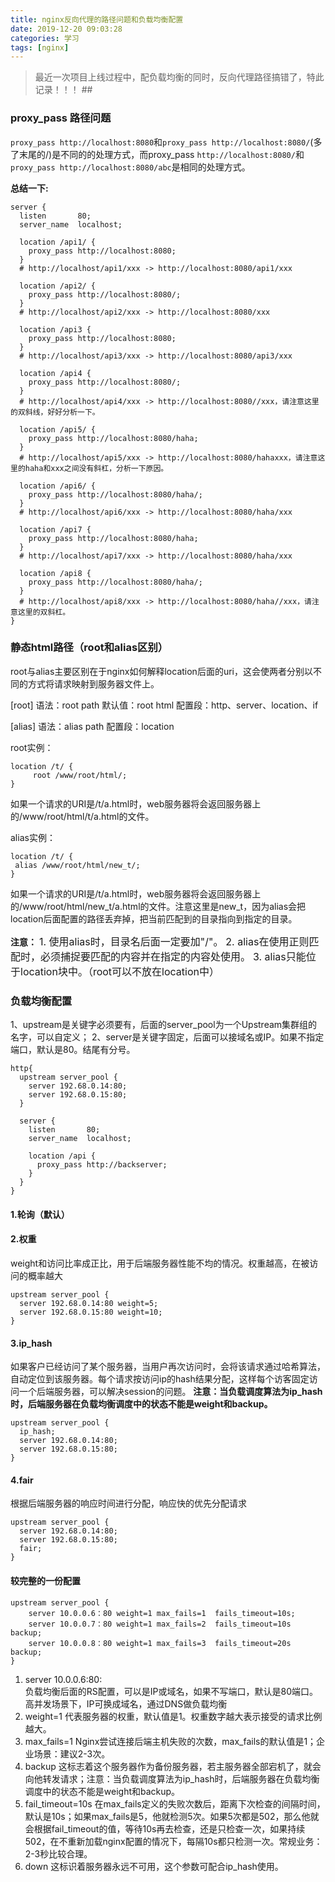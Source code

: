 ```yaml
---
title: nginx反向代理的路径问题和负载均衡配置
date: 2019-12-20 09:03:28
categories: 学习
tags: [nginx]
---
```

> 最近一次项目上线过程中，配负载均衡的同时，反向代理路径搞错了，特此记录！！！ ##

### proxy_pass 路径问题
`proxy_pass http://localhost:8080`和`proxy_pass http://localhost:8080/`(多了末尾的/)是不同的的处理方式，而proxy_pass `http://localhost:8080/`和`proxy_pass http://localhost:8080/abc`是相同的处理方式。

**总结一下:**
```
server {
  listen       80;
  server_name  localhost;

  location /api1/ {
    proxy_pass http://localhost:8080;
  }
  # http://localhost/api1/xxx -> http://localhost:8080/api1/xxx

  location /api2/ {
    proxy_pass http://localhost:8080/;
  }
  # http://localhost/api2/xxx -> http://localhost:8080/xxx

  location /api3 {
    proxy_pass http://localhost:8080;
  }
  # http://localhost/api3/xxx -> http://localhost:8080/api3/xxx

  location /api4 {
    proxy_pass http://localhost:8080/;
  }
  # http://localhost/api4/xxx -> http://localhost:8080//xxx，请注意这里的双斜线，好好分析一下。

  location /api5/ {
    proxy_pass http://localhost:8080/haha;
  }
  # http://localhost/api5/xxx -> http://localhost:8080/hahaxxx，请注意这里的haha和xxx之间没有斜杠，分析一下原因。

  location /api6/ {
    proxy_pass http://localhost:8080/haha/;
  }
  # http://localhost/api6/xxx -> http://localhost:8080/haha/xxx

  location /api7 {
    proxy_pass http://localhost:8080/haha;
  }
  # http://localhost/api7/xxx -> http://localhost:8080/haha/xxx

  location /api8 {
    proxy_pass http://localhost:8080/haha/;
  }
  # http://localhost/api8/xxx -> http://localhost:8080/haha//xxx，请注意这里的双斜杠。
}
```
### 静态html路径（root和alias区别）
root与alias主要区别在于nginx如何解释location后面的uri，这会使两者分别以不同的方式将请求映射到服务器文件上。

[root]
语法：root path
默认值：root html
配置段：http、server、location、if

[alias]
语法：alias path
配置段：location

root实例：
```
location /t/ {
     root /www/root/html/;
}
```
如果一个请求的URI是/t/a.html时，web服务器将会返回服务器上的/www/root/html/t/a.html的文件。

alias实例：
```
location /t/ {
 alias /www/root/html/new_t/;
}
```
如果一个请求的URI是/t/a.html时，web服务器将会返回服务器上的/www/root/html/new_t/a.html的文件。注意这里是new_t，因为alias会把location后面配置的路径丢弃掉，把当前匹配到的目录指向到指定的目录。

**注意：**
<font size="3">1. 使用alias时，目录名后面一定要加"/"。</font>
<font size="3">2. alias在使用正则匹配时，必须捕捉要匹配的内容并在指定的内容处使用。</font>
<font size="3">3. alias只能位于location块中。（root可以不放在location中）</font>

### 负载均衡配置
1、upstream是关键字必须要有，后面的server_pool为一个Upstream集群组的名字，可以自定义；
2、server是关键字固定，后面可以接域名或IP。如果不指定端口，默认是80。结尾有分号。
```
http{
  upstream server_pool {
    server 192.68.0.14:80;
    server 192.68.0.15:80;
  }

  server {
    listen       80;
    server_name  localhost;

    location /api {
      proxy_pass http://backserver;
    }
  }
}
```
#### 1.轮询（默认）
#### 2.权重
weight和访问比率成正比，用于后端服务器性能不均的情况。权重越高，在被访问的概率越大
```
upstream server_pool {
  server 192.68.0.14:80 weight=5;
  server 192.68.0.15:80 weight=10;
}
```
#### 3.ip_hash
如果客户已经访问了某个服务器，当用户再次访问时，会将该请求通过哈希算法，自动定位到该服务器。每个请求按访问ip的hash结果分配，这样每个访客固定访问一个后端服务器，可以解决session的问题。
**注意：当负载调度算法为ip_hash时，后端服务器在负载均衡调度中的状态不能是weight和backup。**
```
upstream server_pool {
  ip_hash;
  server 192.68.0.14:80;
  server 192.68.0.15:80;
}
```
#### 4.fair
根据后端服务器的响应时间进行分配，响应快的优先分配请求
```
upstream server_pool {
  server 192.68.0.14:80;
  server 192.68.0.15:80;
  fair;
}
```
#### 较完整的一份配置
```
upstream server_pool {
    server 10.0.0.6：80 weight=1 max_fails=1  fails_timeout=10s;
    server 10.0.0.7：80 weight=1 max_fails=2  fails_timeout=10s backup;
    server 10.0.0.8：80 weight=1 max_fails=3  fails_timeout=20s backup;
}
```
1. server 10.0.0.6:80:  
  负载均衡后面的RS配置，可以是IP或域名，如果不写端口，默认是80端口。高并发场景下，IP可换成域名，通过DNS做负载均衡
2. weight=1
  代表服务器的权重，默认值是1。权重数字越大表示接受的请求比例越大。
3. max_fails=1
  Nginx尝试连接后端主机失败的次数，max_fails的默认值是1；企业场景：建议2-3次。
4. backup
  这标志着这个服务器作为备份服务器，若主服务器全部宕机了，就会向他转发请求；注意：当负载调度算法为ip_hash时，后端服务器在负载均衡调度中的状态不能是weight和backup。
5. fail_timeout=10s
  在max_fails定义的失败次数后，距离下次检查的间隔时间，默认是10s；如果max_fails是5，他就检测5次。如果5次都是502，那么他就会根据fail_timeout的值，等待10s再去检查，还是只检查一次，如果持续502，在不重新加载nginx配置的情况下，每隔10s都只检测一次。常规业务：2-3秒比较合理。
6. down
  这标识着服务器永远不可用，这个参数可配合ip_hash使用。